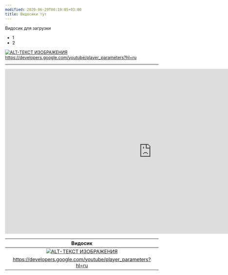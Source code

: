 ```yaml
---
modified: 2020-06-29T00:19:05+03:00
title: Видосики тут
---
```


Видосик для загрузки

* 1
* 2



[![ALT-ТЕКСТ ИЗОБРАЖЕНИЯ](http://img.youtube.com/vi/jN1fA6zupOM/0.jpg)](http://www.youtube.com/watch?v=jN1fA6zupOM)  
<https://developers.google.com/youtube/player_parameters?hl=ru>

---

<center><iframe src="https://www.youtube.com/embed/jN1fA6zupOM?start=0;autoplay=1;rel=0" width="960" height="540" frameborder="0" allowfullscreen="true"></iframe></center>


|Видосик|
|:---:|
|[![ALT-ТЕКСТ ИЗОБРАЖЕНИЯ](http://img.youtube.com/vi/jN1fA6zupOM/0.jpg)](http://www.youtube.com/watch?v=jN1fA6zupOM)|
|<https://developers.google.com/youtube/player_parameters?hl=ru>|
